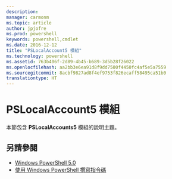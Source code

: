 ```yaml
---
description: 
manager: carmonm
ms.topic: article
author: jpjofre
ms.prod: powershell
keywords: powershell,cmdlet
ms.date: 2016-12-12
title: "PSLocalAccount5 模組"
ms.technology: powershell
ms.assetid: 763b406f-2d89-4b45-b689-3d5b28f26022
ms.openlocfilehash: aa2bb3e6ea91d8f9dd7500f4450fc4af5e5a7559
ms.sourcegitcommit: 8acbf9827ad8f4ef9753f826ecaff58495ca51b0
translationtype: HT
---
```

# <a name="pslocalaccount5-module"></a>PSLocalAccount5 模組
本節包含 **PSLocalAccounts5** 模組的說明主題。

## <a name="see-also"></a>另請參閱
- [Windows PowerShell 5.0](Windows-PowerShell-5.0.md)
- [使用 Windows PowerShell 撰寫指令碼](../../getting-started/fundamental/Scripting-with-Windows-PowerShell.md)

